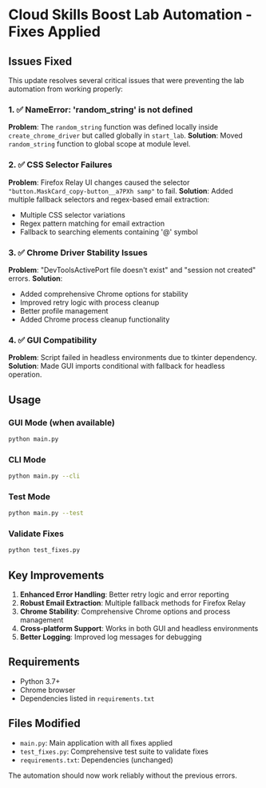 # Cloud Skills Boost Lab Automation - Fixes Applied

## Issues Fixed

This update resolves several critical issues that were preventing the lab automation from working properly:

### 1. ✅ NameError: 'random_string' is not defined
**Problem**: The `random_string` function was defined locally inside `create_chrome_driver` but called globally in `start_lab`.
**Solution**: Moved `random_string` function to global scope at module level.

### 2. ✅ CSS Selector Failures 
**Problem**: Firefox Relay UI changes caused the selector `"button.MaskCard_copy-button__a7PXh samp"` to fail.
**Solution**: Added multiple fallback selectors and regex-based email extraction:
- Multiple CSS selector variations
- Regex pattern matching for email extraction  
- Fallback to searching elements containing '@' symbol

### 3. ✅ Chrome Driver Stability Issues
**Problem**: "DevToolsActivePort file doesn't exist" and "session not created" errors.
**Solution**: 
- Added comprehensive Chrome options for stability
- Improved retry logic with process cleanup
- Better profile management
- Added Chrome process cleanup functionality

### 4. ✅ GUI Compatibility
**Problem**: Script failed in headless environments due to tkinter dependency.
**Solution**: Made GUI imports conditional with fallback for headless operation.

## Usage

### GUI Mode (when available)
```bash
python main.py
```

### CLI Mode
```bash
python main.py --cli
```

### Test Mode
```bash
python main.py --test
```

### Validate Fixes
```bash
python test_fixes.py
```

## Key Improvements

1. **Enhanced Error Handling**: Better retry logic and error reporting
2. **Robust Email Extraction**: Multiple fallback methods for Firefox Relay
3. **Chrome Stability**: Comprehensive Chrome options and process management
4. **Cross-platform Support**: Works in both GUI and headless environments
5. **Better Logging**: Improved log messages for debugging

## Requirements

- Python 3.7+
- Chrome browser
- Dependencies listed in `requirements.txt`

## Files Modified

- `main.py`: Main application with all fixes applied
- `test_fixes.py`: Comprehensive test suite to validate fixes
- `requirements.txt`: Dependencies (unchanged)

The automation should now work reliably without the previous errors.